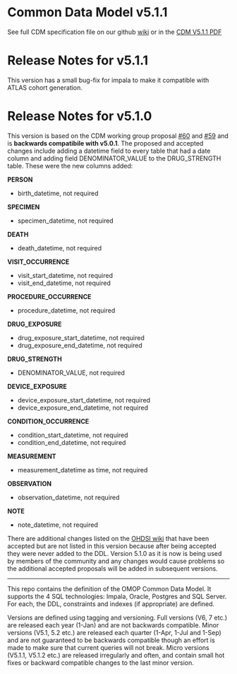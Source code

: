 Common Data Model v5.1.1
=================

See full CDM specification file on our github [wiki](https://github.com/OHDSI/CommonDataModel/wiki) or in the [CDM V5.1.1 PDF](https://github.com/OHDSI/CommonDataModel/blob/master/OMOP_CDM_v5_1_1.pdf)

Release Notes for v5.1.1
=============
This version has a small bug-fix for impala to make it compatible with ATLAS cohort generation.

Release Notes for v5.1.0
=============
This version is based on the CDM working group proposal [#60](https://github.com/OHDSI/CommonDataModel/issues/60) and [#59](https://github.com/OHDSI/CommonDataModel/issues/59) and is **backwards compatibile with v5.0.1**. The proposed and accepted changes include adding a datetime field to every table that had a date column and adding field DENOMINATOR_VALUE to the DRUG_STRENGTH table. These were the new columns added:

**PERSON**  
* birth_datetime, not required

**SPECIMEN**  
* specimen_datetime, not required

**DEATH**  
* death_datetime, not required

**VISIT_OCCURRENCE**  
* visit_start_datetime, not required
* visit_end_datetime, not required

**PROCEDURE_OCCURRENCE**  
* procedure_datetime, not required

**DRUG_EXPOSURE**  
* drug_exposure_start_datetime, not required
* drug_exposure_end_datetime, not required

**DRUG_STRENGTH**
* DENOMINATOR_VALUE, not required

**DEVICE_EXPOSURE**  
* device_exposure_start_datetime, not required
* device_exposure_end_datetime, not required

**CONDITION_OCCURRENCE**  
* condition_start_datetime, not required
* condition_end_datetime, not required

**MEASUREMENT**  
* measurement_datetime as time, not required

**OBSERVATION**  
* observation_datetime, not required

**NOTE**  
* note_datetime, not required

There are additional changes listed on the [OHDSI wiki](http://www.ohdsi.org/web/wiki/doku.php?id=documentation:next_cdm) that have been accepted but are not listed in this version because after being accepted they were never added to the DDL. Version 5.1.0 as it is now is being used by members of the community and any changes would cause problems so the additional accepted proposals will be added in subsequent versions. 

---------
  
This repo contains the definition of the OMOP Common Data Model. It supports the 4 SQL technologies: Impala, Oracle, Postgres and SQL Server. For each, the DDL, constraints and indexes (if appropriate) are defined. 

Versions are defined using tagging and versioning. Full versions (V6, 7 etc.) are released each year (1-Jan) and are not backwards compatible. Minor versions (V5.1, 5.2 etc.) are released each quarter (1-Apr, 1-Jul and 1-Sep) and are not guaranteed to be backwards compatible though an effort is made to make sure that current queries will not break. Micro versions (V5.1.1, V5.1.2 etc.) are released irregularly and often, and contain small hot fixes or backward compatible changes to the last minor version.
